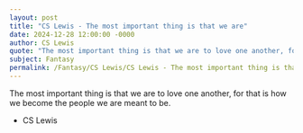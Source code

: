 ```yaml
---
layout: post
title: "CS Lewis - The most important thing is that we are"
date: 2024-12-28 12:00:00 -0000
author: CS Lewis
quote: "The most important thing is that we are to love one another, for that is how we become the people we are meant to be."
subject: Fantasy
permalink: /Fantasy/CS Lewis/CS Lewis - The most important thing is that we are
---
```


The most important thing is that we are to love one another, for that is how we become the people we are meant to be.

- CS Lewis
